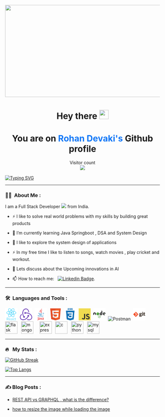 
<!-- ### Hi there 👋 -->

<!--
**rohan2734/rohan2734** is a ✨ _special_ ✨ repository because its `README.md` (this file) appears on your GitHub profile.

Here are some ideas to get you started:

- 🔭 I’m currently working on ...
- 🌱 I’m currently learning ...
- 👯 I’m looking to collaborate on ...
- 🤔 I’m looking for help with ...
- 💬 Ask me about ...
- 📫 How to reach me: ...
- 😄 Pronouns: ...
- ⚡ Fun fact: ...
-->

<!-- 
<p align="center"><img src="https://media.giphy.com/media/dWesBcTLavkZuG35MI/giphy.gif" width="600" height="300"  /></p> -->


<p align="center"><img src="https://media.giphy.com/media/L1R1tvI9svkIWwpVYr/giphy.gif" width="600" height="300"  /></p>


<h1 align="center">Hey there  <img src="https://media.giphy.com/media/hvRJCLFzcasrR4ia7z/giphy.gif" width="30" height="30"  > </h1>
<h1 align="center"> You are on <span style="color:#1177F7FF">Rohan Devaki's</span> Github profile</h1>

<p align="center"> 
  Visitor count<br>
  <img src="https://profile-counter.glitch.me/rohan2734/count.svg" />
</p>



[![Typing SVG](https://readme-typing-svg.herokuapp.com?color=1177F7&center=true&vCenter=true&width=700&height=100&lines=Hi+I+am+Rohan+Devaki+;I+am+a+passionate+Software+Developer;I+like+to+build+products+to+solve++real+world+problems)](https://git.io/typing-svg)

---

### :woman_technologist: &nbsp;About Me :

I am a Full Stack Developer <img src="https://media.giphy.com/media/WUlplcMpOCEmTGBtBW/giphy.gif" width="30"> from India.

- ⚡ I like to solve real world problems with my skills by building great products
- 🔭 I’m currently learning Java Springboot , DSA and System Design
- 🌱 I like to explore the system design of applications
- ⚡ In my free time I like to listen to songs, watch movies , play cricket and workout.
- 💬 Lets discuss about the Upcoming innovations in AI

- 📫 How to reach me:
 &nbsp; [![Linkedin Badge](https://img.shields.io/badge/-rohan_devaki-blue?style=flat&logo=Linkedin&logoColor=white)](https://www.linkedin.com/in/rohandevaki). &nbsp;

---

### 🛠 &nbsp;Languages and Tools :

<p>
<img src="https://github.com/devicons/devicon/blob/master/icons/react/react-original-wordmark.svg" title="React" alt="React" width="40" height="40"/>&nbsp; <img src="https://github.com/devicons/devicon/blob/master/icons/redux/redux-original.svg" title="Redux" alt="Redux " width="40" height="40"/>&nbsp; <img src="https://github.com/devicons/devicon/blob/master/icons/java/java-original-wordmark.svg" title="Java" alt="Java" width="40" height="40"/>&nbsp; <img src="https://github.com/devicons/devicon/blob/master/icons/html5/html5-original.svg" title="HTML5" alt="HTML" width="40" height="40"/>&nbsp; <img src="https://github.com/devicons/devicon/blob/master/icons/css3/css3-plain-wordmark.svg"  title="CSS3" alt="CSS" width="40" height="40"/>&nbsp; 
<img src="https://github.com/devicons/devicon/blob/master/icons/javascript/javascript-original.svg" title="JavaScript" alt="JavaScript" width="40" height="40"/>&nbsp;  <img src="https://github.com/devicons/devicon/blob/master/icons/nodejs/nodejs-original-wordmark.svg" title="NodeJS" alt="NodeJS" width="40" height="40"/>&nbsp; <img src="https://www.vectorlogo.zone/logos/getpostman/getpostman-icon.svg" title="Postman"  alt="Postman" width="40" height="40"/>&nbsp;  <img src="https://github.com/devicons/devicon/blob/master/icons/git/git-original-wordmark.svg" title="Git" **alt="Git" width="40" height="40"/>&nbsp; <img src="https://cdn.jsdelivr.net/gh/devicons/devicon/icons/flask/flask-original.svg"   width="40" height="40" **alt="Flask" title="flask"/> &nbsp; <img src="https://cdn.jsdelivr.net/gh/devicons/devicon/icons/mongodb/mongodb-original-wordmark.svg" width="40" height="40" **alt="mongodb" title="mongodb"/> &nbsp; &nbsp; <img src="https://cdn.jsdelivr.net/gh/devicons/devicon/icons/express/express-original-wordmark.svg"  width="40" height="40" **alt="expressjs" title="expressjs" /> &nbsp; <img src="https://cdn.jsdelivr.net/gh/devicons/devicon/icons/c/c-original.svg" width="40" height="40" **alt="c" title="c"  />  &nbsp; <img src="https://cdn.jsdelivr.net/gh/devicons/devicon/icons/python/python-original-wordmark.svg"  width="40" height="40" **alt="python" title="python"   /> &nbsp; <img src="https://cdn.jsdelivr.net/gh/devicons/devicon/icons/mysql/mysql-original-wordmark.svg"  width="40" height="40" **alt="mysql" title="mysql"  />  &nbsp;</p> 

---

### 🔥 &nbsp; My Stats :
[![GitHub Streak](http://github-readme-streak-stats.herokuapp.com?user=rohan2734&theme=dark&background=000000)](https://git.io/streak-stats)

[![Top Langs](https://github-readme-stats.vercel.app/api/top-langs/?username=rohan2734&layout=compact&theme=vision-friendly-dark)](https://github.com/anuraghazra/github-readme-stats)

---

### ✍️ Blog Posts : 
- [REST API vs GRAPHQL , what is the difference? ]( https://www.linkedin.com/pulse/rest-api-vs-graphql-rohan-devaki)

- [how to resize the image while loading the image ](https://www.linkedin.com/pulse/how-resize-image-while-loading-rohan-devaki)


    
<!-- https://www.sitepoint.com/github-profile-readme/ -->
<!-- https://readme-typing-svg.herokuapp.com/demo/ -->
